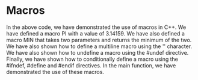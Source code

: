 # Macros
In the above code, we have demonstrated the use of macros in C++. We have defined a macro PI with a value of 3.14159. We have also defined a macro MIN that takes two parameters and returns the minimum of the two. We have also shown how to define a multiline macro using the '\' character. We have also shown how to undefine a macro using the #undef directive. Finally, we have shown how to conditionally define a macro using the #ifndef, #define and #endif directives. In the main function, we have demonstrated the use of these macros.